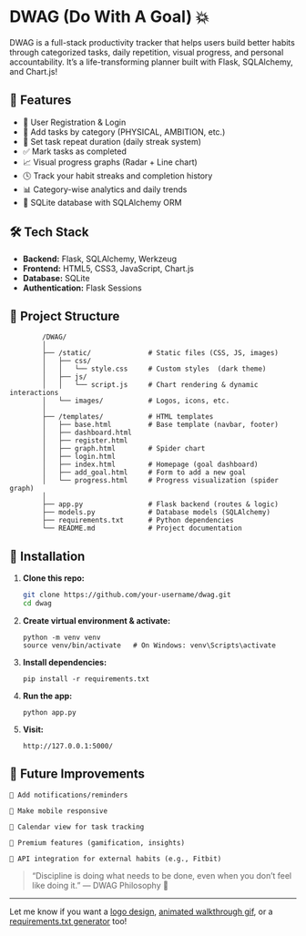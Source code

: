 # DWAG (Do With A Goal) 💥

DWAG is a full-stack productivity tracker that helps users build better habits through categorized tasks, daily repetition, visual progress, and personal accountability. It’s a life-transforming planner built with Flask, SQLAlchemy, and Chart.js!

## 🚀 Features

- 🔐 User Registration & Login
- 📝 Add tasks by category (PHYSICAL, AMBITION, etc.)
- 🔁 Set task repeat duration (daily streak system)
- ✅ Mark tasks as completed
- 📈 Visual progress graphs (Radar + Line chart)
- 🕓 Track your habit streaks and completion history
- 📊 Category-wise analytics and daily trends
- 💾 SQLite database with SQLAlchemy ORM

## 🛠️ Tech Stack

- **Backend:** Flask, SQLAlchemy, Werkzeug
- **Frontend:** HTML5, CSS3, JavaScript, Chart.js
- **Database:** SQLite
- **Authentication:** Flask Sessions

## 📁 Project Structure

```
        /DWAG/  
        │  
        ├── /static/              # Static files (CSS, JS, images)  
        │   ├── css/  
        │   │   └── style.css     # Custom styles  (dark theme) 
        │   ├── js/  
        │   │   └── script.js     # Chart rendering & dynamic interactions  
        │   └── images/           # Logos, icons, etc.  
        │  
        ├── /templates/           # HTML templates    
        │   ├── base.html         # Base template (navbar, footer)  
        │   ├── dashboard.html
        │   ├── register.html
        │   ├── graph.html        # Spider chart
        │   ├── login.html
        │   ├── index.html        # Homepage (goal dashboard)  
        │   ├── add_goal.html     # Form to add a new goal  
        │   └── progress.html     # Progress visualization (spider graph)  
        │  
        ├── app.py                # Flask backend (routes & logic)  
        ├── models.py             # Database models (SQLAlchemy)  
        ├── requirements.txt      # Python dependencies  
        └── README.md             # Project documentation  

```


## 📌 Installation

1. **Clone this repo:**
    ```bash
    git clone https://github.com/your-username/dwag.git
    cd dwag
    ```

2. **Create virtual environment & activate:**
    ```
    python -m venv venv
    source venv/bin/activate   # On Windows: venv\Scripts\activate
    ```

3. **Install dependencies:**
    ```
    pip install -r requirements.txt
    ```

4. **Run the app:**
    ```
    python app.py
    ```
5. **Visit:**
    ```
    http://127.0.0.1:5000/
    ```

## 🧠 Future Improvements

    🧬 Add notifications/reminders

    📱 Make mobile responsive

    📅 Calendar view for task tracking

    💎 Premium features (gamification, insights)

    🧩 API integration for external habits (e.g., Fitbit)

> “Discipline is doing what needs to be done, even when you don’t feel like doing it.” — DWAG Philosophy 💯


---

Let me know if you want a [logo design](f), [animated walkthrough gif](f), or a [requirements.txt generator](f) too!
